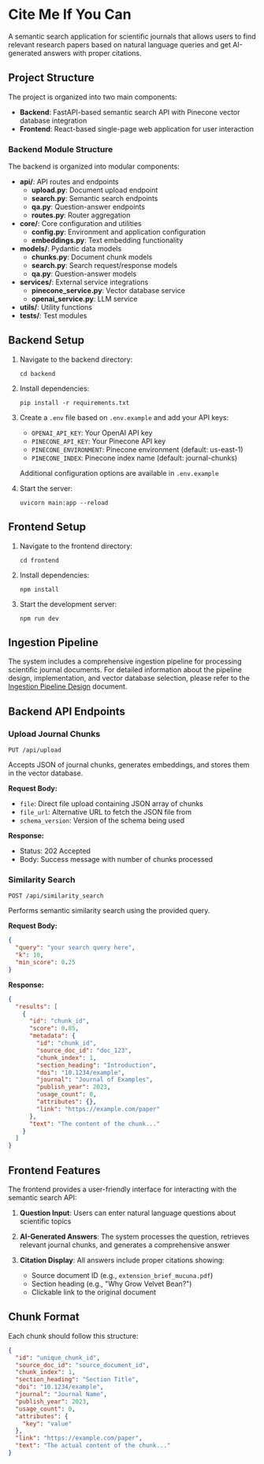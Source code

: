 # Cite Me If You Can

A semantic search application for scientific journals that allows users to find relevant research papers based on natural language queries and get AI-generated answers with proper citations.

## Project Structure

The project is organized into two main components:

- **Backend**: FastAPI-based semantic search API with Pinecone vector database integration
- **Frontend**: React-based single-page web application for user interaction

### Backend Module Structure

The backend is organized into modular components:

- **api/**: API routes and endpoints
  - **upload.py**: Document upload endpoint
  - **search.py**: Semantic search endpoints
  - **qa.py**: Question-answer endpoints
  - **routes.py**: Router aggregation
- **core/**: Core configuration and utilities
  - **config.py**: Environment and application configuration
  - **embeddings.py**: Text embedding functionality
- **models/**: Pydantic data models
  - **chunks.py**: Document chunk models
  - **search.py**: Search request/response models
  - **qa.py**: Question-answer models
- **services/**: External service integrations
  - **pinecone_service.py**: Vector database service
  - **openai_service.py**: LLM service
- **utils/**: Utility functions
- **tests/**: Test modules

## Backend Setup

1. Navigate to the backend directory:
   ```
   cd backend
   ```

2. Install dependencies:
   ```
   pip install -r requirements.txt
   ```

3. Create a `.env` file based on `.env.example` and add your API keys:
   - `OPENAI_API_KEY`: Your OpenAI API key
   - `PINECONE_API_KEY`: Your Pinecone API key
   - `PINECONE_ENVIRONMENT`: Pinecone environment (default: us-east-1)
   - `PINECONE_INDEX`: Pinecone index name (default: journal-chunks)
   
   Additional configuration options are available in `.env.example`

4. Start the server:
   ```
   uvicorn main:app --reload
   ```

## Frontend Setup

1. Navigate to the frontend directory:
   ```
   cd frontend
   ```

2. Install dependencies:
   ```
   npm install
   ```

3. Start the development server:
   ```
   npm run dev
   ```

## Ingestion Pipeline

The system includes a comprehensive ingestion pipeline for processing scientific journal documents. For detailed information about the pipeline design, implementation, and vector database selection, please refer to the [Ingestion Pipeline Design](./ingestion_pipeline_design.md) document.

## Backend API Endpoints

### Upload Journal Chunks

```
PUT /api/upload
```

Accepts JSON of journal chunks, generates embeddings, and stores them in the vector database.

**Request Body:**
- `file`: Direct file upload containing JSON array of chunks
- `file_url`: Alternative URL to fetch the JSON file from
- `schema_version`: Version of the schema being used

**Response:**
- Status: 202 Accepted
- Body: Success message with number of chunks processed

### Similarity Search

```
POST /api/similarity_search
```

Performs semantic similarity search using the provided query.

**Request Body:**
```json
{
  "query": "your search query here",
  "k": 10,
  "min_score": 0.25
}
```

**Response:**
```json
{
  "results": [
    {
      "id": "chunk_id",
      "score": 0.85,
      "metadata": {
        "id": "chunk_id",
        "source_doc_id": "doc_123",
        "chunk_index": 1,
        "section_heading": "Introduction",
        "doi": "10.1234/example",
        "journal": "Journal of Examples",
        "publish_year": 2023,
        "usage_count": 0,
        "attributes": {},
        "link": "https://example.com/paper"
      },
      "text": "The content of the chunk..."
    }
  ]
}
```

## Frontend Features

The frontend provides a user-friendly interface for interacting with the semantic search API:

1. **Question Input**: Users can enter natural language questions about scientific topics

2. **AI-Generated Answers**: The system processes the question, retrieves relevant journal chunks, and generates a comprehensive answer

3. **Citation Display**: All answers include proper citations showing:
   - Source document ID (e.g., `extension_brief_mucuna.pdf`)
   - Section heading (e.g., "Why Grow Velvet Bean?")
   - Clickable link to the original document

## Chunk Format

Each chunk should follow this structure:

```json
{
  "id": "unique_chunk_id",
  "source_doc_id": "source_document_id",
  "chunk_index": 1,
  "section_heading": "Section Title",
  "doi": "10.1234/example",
  "journal": "Journal Name",
  "publish_year": 2023,
  "usage_count": 0,
  "attributes": {
    "key": "value"
  },
  "link": "https://example.com/paper",
  "text": "The actual content of the chunk..."
}
```

